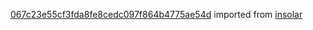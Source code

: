 [067c23e55cf3fda8fe8cedc097f864b4775ae54d](https://github.com/insolar/insolar/commit/067c23e55cf3fda8fe8cedc097f864b4775ae54d) imported from [insolar](https://github.com/insolar/insolar)
